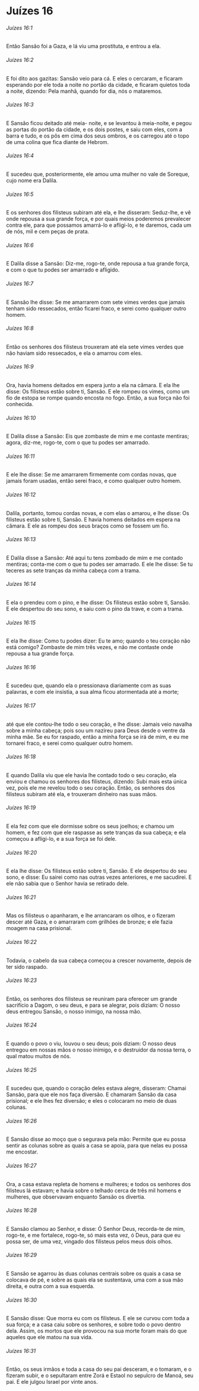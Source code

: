 # Juízes 16

###### Juízes 16:1

Então Sansão foi a Gaza, e lá viu uma prostituta, e entrou a ela.

###### Juízes 16:2

E foi dito aos gazitas: Sansão veio para cá. E eles o cercaram, e ficaram esperando por ele toda a noite no portão da cidade, e ficaram quietos toda a noite, dizendo: Pela manhã, quando for dia, nós o mataremos.

###### Juízes 16:3

E Sansão ficou deitado até meia- noite, e se levantou à meia-noite, e pegou as portas do portão da cidade, e os dois postes, e saiu com eles, com a barra e tudo, e os pôs em cima dos seus ombros, e os carregou até o topo de uma colina que fica diante de Hebrom.

###### Juízes 16:4

E sucedeu que, posteriormente, ele amou uma mulher no vale de Soreque, cujo nome era Dalila.

###### Juízes 16:5

E os senhores dos filisteus subiram até ela, e lhe disseram: Seduz-lhe, e vê onde repousa a sua grande força, e por quais meios poderemos prevalecer contra ele, para que possamos amarrá-lo e afligi-lo, e te daremos, cada um de nós, mil e cem peças de prata.

###### Juízes 16:6

E Dalila disse a Sansão: Diz-me, rogo-te, onde repousa a tua grande força, e com o que tu podes ser amarrado e afligido.

###### Juízes 16:7

E Sansão lhe disse: Se me amarrarem com sete vimes verdes que jamais tenham sido ressecados, então ficarei fraco, e serei como qualquer outro homem.

###### Juízes 16:8

Então os senhores dos filisteus trouxeram até ela sete vimes verdes que não haviam sido ressecados, e ela o amarrou com eles.

###### Juízes 16:9

Ora, havia homens deitados em espera junto a ela na câmara. E ela lhe disse: Os filisteus estão sobre ti, Sansão. E ele rompeu os vimes, como um fio de estopa se rompe quando encosta no fogo. Então, a sua força não foi conhecida.

###### Juízes 16:10

E Dalila disse a Sansão: Eis que zombaste de mim e me contaste mentiras; agora, diz-me, rogo-te, com o que tu podes ser amarrado.

###### Juízes 16:11

E ele lhe disse: Se me amarrarem firmemente com cordas novas, que jamais foram usadas, então serei fraco, e como qualquer outro homem.

###### Juízes 16:12

Dalila, portanto, tomou cordas novas, e com elas o amarou, e lhe disse: Os filisteus estão sobre ti, Sansão. E havia homens deitados em espera na câmara. E ele as rompeu dos seus braços como se fossem um fio.

###### Juízes 16:13

E Dalila disse a Sansão: Até aqui tu tens zombado de mim e me contado mentiras; conta-me com o que tu podes ser amarrado. E ele lhe disse: Se tu teceres as sete tranças da minha cabeça com a trama.

###### Juízes 16:14

E ela o prendeu com o pino, e lhe disse: Os filisteus estão sobre ti, Sansão. E ele despertou do seu sono, e saiu com o pino da trave, e com a trama.

###### Juízes 16:15

E ela lhe disse: Como tu podes dizer: Eu te amo; quando o teu coração não está comigo? Zombaste de mim três vezes, e não me contaste onde repousa a tua grande força.

###### Juízes 16:16

E sucedeu que, quando ela o pressionava diariamente com as suas palavras, e com ele insistia, a sua alma ficou atormentada até a morte;

###### Juízes 16:17

até que ele contou-lhe todo o seu coração, e lhe disse: Jamais veio navalha sobre a minha cabeça; pois sou um nazireu para Deus desde o ventre da minha mãe. Se eu for raspado, então a minha força se irá de mim, e eu me tornarei fraco, e serei como qualquer outro homem.

###### Juízes 16:18

E quando Dalila viu que ele havia lhe contado todo o seu coração, ela enviou e chamou os senhores dos filisteus, dizendo: Subi mais esta única vez, pois ele me revelou todo o seu coração. Então, os senhores dos filisteus subiram até ela, e trouxeram dinheiro nas suas mãos.

###### Juízes 16:19

E ela fez com que ele dormisse sobre os seus joelhos; e chamou um homem, e fez com que ele raspasse as sete tranças da sua cabeça; e ela começou a afligi-lo, e a sua força se foi dele.

###### Juízes 16:20

E ela lhe disse: Os filisteus estão sobre ti, Sansão. E ele despertou do seu sono, e disse: Eu sairei como nas outras vezes anteriores, e me sacudirei. E ele não sabia que o Senhor havia se retirado dele.

###### Juízes 16:21

Mas os filisteus o apanharam, e lhe arrancaram os olhos, e o fizeram descer até Gaza, e o amarraram com grilhões de bronze; e ele fazia moagem na casa prisional.

###### Juízes 16:22

Todavia, o cabelo da sua cabeça começou a crescer novamente, depois de ter sido raspado.

###### Juízes 16:23

Então, os senhores dos filisteus se reuniram para oferecer um grande sacrifício a Dagom, o seu deus, e para se alegrar, pois diziam: O nosso deus entregou Sansão, o nosso inimigo, na nossa mão.

###### Juízes 16:24

E quando o povo o viu, louvou o seu deus; pois diziam: O nosso deus entregou em nossas mãos o nosso inimigo, e o destruidor da nossa terra, o qual matou muitos de nós.

###### Juízes 16:25

E sucedeu que, quando o coração deles estava alegre, disseram: Chamai Sansão, para que ele nos faça diversão. E chamaram Sansão da casa prisional; e ele lhes fez diversão; e eles o colocaram no meio de duas colunas.

###### Juízes 16:26

E Sansão disse ao moço que o segurava pela mão: Permite que eu possa sentir as colunas sobre as quais a casa se apoia, para que nelas eu possa me encostar.

###### Juízes 16:27

Ora, a casa estava repleta de homens e mulheres; e todos os senhores dos filisteus lá estavam; e havia sobre o telhado cerca de três mil homens e mulheres, que observavam enquanto Sansão os divertia.

###### Juízes 16:28

E Sansão clamou ao Senhor, e disse: Ó Senhor Deus, recorda-te de mim, rogo-te, e me fortalece, rogo-te, só mais esta vez, ó Deus, para que eu possa ser, de uma vez, vingado dos filisteus pelos meus dois olhos.

###### Juízes 16:29

E Sansão se agarrou às duas colunas centrais sobre os quais a casa se colocava de pé, e sobre as quais ela se sustentava, uma com a sua mão direita, e outra com a sua esquerda.

###### Juízes 16:30

E Sansão disse: Que morra eu com os filisteus. E ele se curvou com toda a sua força; e a casa caiu sobre os senhores, e sobre todo o povo dentro dela. Assim, os mortos que ele provocou na sua morte foram mais do que aqueles que ele matou na sua vida.

###### Juízes 16:31

Então, os seus irmãos e toda a casa do seu pai desceram, e o tomaram, e o fizeram subir, e o sepultaram entre Zorá e Estaol no sepulcro de Manoá, seu pai. E ele julgou Israel por vinte anos.

